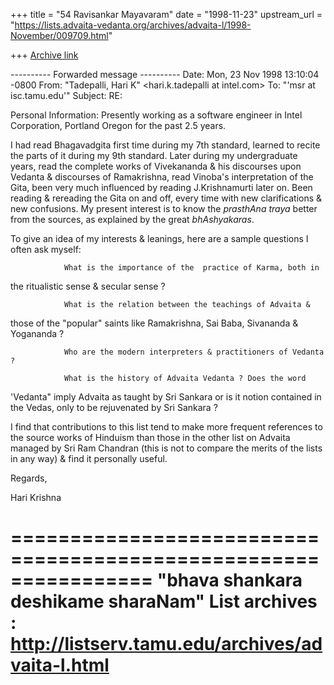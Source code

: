 +++
title = "54 Ravisankar Mayavaram"
date = "1998-11-23"
upstream_url = "https://lists.advaita-vedanta.org/archives/advaita-l/1998-November/009709.html"

+++
[Archive link](https://lists.advaita-vedanta.org/archives/advaita-l/1998-November/009709.html)

---------- Forwarded message ----------
Date: Mon, 23 Nov 1998 13:10:04 -0800
From: "Tadepalli, Hari K" <hari.k.tadepalli at intel.com>
To: "'msr at isc.tamu.edu'" <msr at isc.tamu.edu>
Subject: RE:



Personal Information: Presently working as a software engineer in Intel
Corporation, Portland Oregon for the past 2.5 years.

I had read Bhagavadgita first time during my 7th standard, learned to recite
the parts of it during my 9th standard. Later during my undergraduate years,
read the complete works of Vivekananda & his discourses upon Vedanta &
discourses of Ramakrishna, read Vinoba's interpretation of the Gita, been
very much influenced by reading J.Krishnamurti later on. Been reading &
rereading the Gita on and off, every time with new clarifications & new
confusions. My present interest is to know the _prasthAna traya_ better from
the sources, as explained by the great _bhAshyakaras_.

To give an idea of my interests & leanings, here are a sample questions I
often ask myself:

                What is the importance of the  practice of Karma, both in
the ritualistic sense & secular sense ?

                What is the relation between the teachings of Advaita &
those of the "popular" saints like Ramakrishna, Sai Baba, Sivananda &
Yogananda ?

                Who are the modern interpreters & practitioners of Vedanta ?

                What is the history of Advaita Vedanta ? Does the word
'Vedanta" imply Advaita as taught by Sri Sankara or is it notion contained
in the Vedas, only to be rejuvenated by Sri Sankara ?


I find that contributions to this list tend to make more frequent references
to the source works of Hinduism than those in the  other list on Advaita
managed by Sri Ram Chandran (this is not to compare the merits of the lists
in any way) & find it personally useful.


Regards,

Hari Krishna

================================================================
"bhava shankara deshikame sharaNam"
List archives : http://listserv.tamu.edu/archives/advaita-l.html
================================================================

